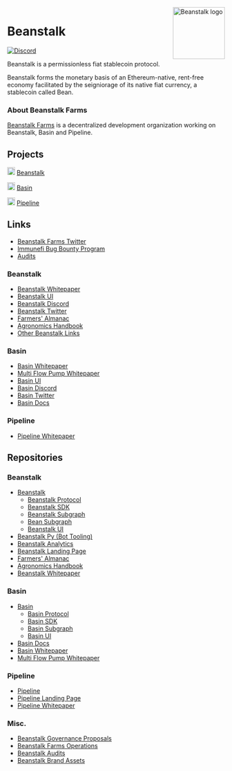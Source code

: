  <img src="https://github.com/BeanstalkFarms/Beanstalk-Brand-Assets/blob/main/BEAN/bean-128x128.png" alt="Beanstalk logo" align="right" width="120" />

# Beanstalk

[![Discord][discord-badge]][discord-url]

[discord-badge]: https://img.shields.io/discord/880413392916054098?label=Beanstalk
[discord-url]: https://discord.gg/beanstalk

Beanstalk is a permissionless fiat stablecoin protocol.

Beanstalk forms the monetary basis of an Ethereum-native, rent-free economy facilitated by the seigniorage of its native fiat currency, a stablecoin called Bean.

### About Beanstalk Farms

[Beanstalk Farms](https://docs.bean.money/almanac/governance/beanstalk-farms) is a decentralized development organization working on Beanstalk, Basin and Pipeline.

## Projects

<img src="https://github.com/BeanstalkFarms/Beanstalk-Brand-Assets/blob/main/BEAN/bean-128x128.png" alt="Beanstalk logo" width="18" /> [Beanstalk](https://bean.money/) 
 
<img src="https://github.com/BeanstalkFarms/Beanstalk-Brand-Assets/blob/main/basin/basin(green)-128x128.png" alt="Basin logo" width="18" /> [Basin](https://basin.exchange/)
 
<img src="https://github.com/BeanstalkFarms/Beanstalk-Brand-Assets/blob/main/pipeline/pipeline-128x128.png" alt="Pipeline logo" width="18" /> [Pipeline](https://evmpipeline.org/)
 
## Links

* [Beanstalk Farms Twitter](https://twitter.com/BeanstalkFarms)
* [Immunefi Bug Bounty Program](https://immunefi.com/bounty/beanstalk)
* [Audits](https://github.com/BeanstalkFarms/Beanstalk-Audits)

### Beanstalk 
* [Beanstalk Whitepaper](https://bean.money/beanstalk.pdf)
* [Beanstalk UI](https://app.bean.money)
* [Beanstalk Discord](https://discord.gg/beanstalk)
* [Beanstalk Twitter](https://twitter.com/BeanstalkFarms)
* [Farmers' Almanac](https://docs.bean.money/almanac)
* [Agronomics Handbook](https://docs.bean.money/developers)
* [Other Beanstalk Links](https://docs.bean.money/almanac/community/links)

### Basin
* [Basin Whitepaper](https://basin.exchange/basin.pdf)
* [Multi Flow Pump Whitepaper](https://basin.exchange/multi-flow-pump.pdf)
* [Basin UI](https://basin.exchange)
* [Basin Discord](https://basin.exchange/discord)
* [Basin Twitter](https://twitter.com/basinexchange)
* [Basin Docs](https://docs.basin.exchange)

### Pipeline
* [Pipeline Whitepaper](https://evmpipeline.org/pipeline.pdf)

## Repositories

### Beanstalk

* [Beanstalk](https://github.com/BeanstalkFarms/Beanstalk)
    * [Beanstalk Protocol](https://github.com/BeanstalkFarms/Beanstalk/tree/master/protocol)
    * [Beanstalk SDK](https://github.com/BeanstalkFarms/Beanstalk/tree/master/projects/sdk)
    * [Beanstalk Subgraph](https://github.com/BeanstalkFarms/Beanstalk/tree/master/projects/subgraph-beanstalk)
    * [Bean Subgraph](https://github.com/BeanstalkFarms/Beanstalk/tree/master/projects/subgraph-bean)
    * [Beanstalk UI](https://github.com/BeanstalkFarms/Beanstalk/tree/master/projects/ui)
* [Beanstalk Py (Bot Tooling)](https://github.com/BeanstalkFarms/Beanstalk-Py)
* [Beanstalk Analytics](https://github.com/BeanstalkFarms/Beanstalk-Analytics)
* [Beanstalk Landing Page](https://github.com/BeanstalkFarms/Beanstalk-Landing)
* [Farmers' Almanac](https://github.com/BeanstalkFarms/Farmers-Almanac)
* [Agronomics Handbook](https://github.com/BeanstalkFarms/Agronomics-Handbook)
* [Beanstalk Whitepaper](https://github.com/BeanstalkFarms/Beanstalk-Whitepaper)

### Basin

* [Basin](https://github.com/BeanstalkFarms/Basin)
    * [Basin Protocol](https://github.com/BeanstalkFarms/Basin)
    * [Basin SDK](https://github.com/BeanstalkFarms/Beanstalk/tree/master/projects/sdk-wells)
    * [Basin Subgraph](https://github.com/BeanstalkFarms/Beanstalk/tree/master/projects/subgraph-wells)
    * [Basin UI](https://github.com/BeanstalkFarms/Beanstalk/tree/master/projects/dex-ui)
* [Basin Docs](https://github.com/BeanstalkFarms/Basin-Docs)
* [Basin Whitepaper](https://github.com/BeanstalkFarms/Basin-Whitepaper)
* [Multi Flow Pump Whitepaper](https://github.com/BeanstalkFarms/Multi-Flow-Pump-Whitepaper)

### Pipeline

* [Pipeline](https://github.com/BeanstalkFarms/Pipeline)
* [Pipeline Landing Page](https://github.com/BeanstalkFarms/Pipeline-Landing)
* [Pipeline Whitepaper](https://github.com/BeanstalkFarms/Pipeline-Whitepaper)

### Misc.

* [Beanstalk Governance Proposals](https://github.com/BeanstalkFarms/Beanstalk-Governance-Proposals)
* [Beanstalk Farms Operations](https://github.com/BeanstalkFarms/Beanstalk-Farms-Operations)
* [Beanstalk Audits](https://github.com/BeanstalkFarms/Beanstalk-Audits)
* [Beanstalk Brand Assets](https://github.com/BeanstalkFarms/Beanstalk-Brand-Assets)
